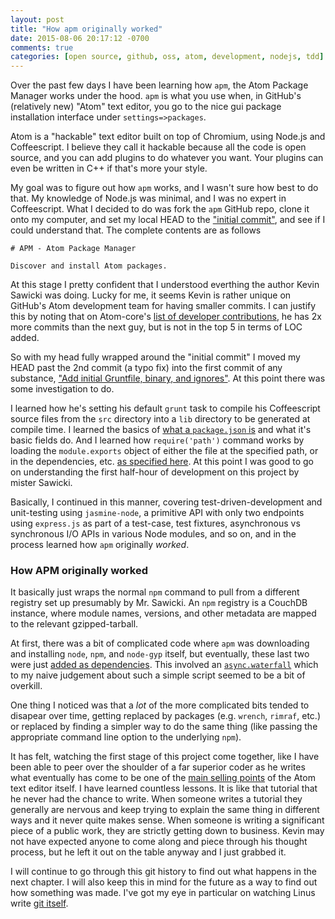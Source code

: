 ```yaml
---
layout: post
title: "How apm originally worked"
date: 2015-08-06 20:17:12 -0700
comments: true
categories: [open source, github, oss, atom, development, nodejs, tdd]
---
```


Over the past few days I have been learning how `apm`, the Atom Package Manager
works under the hood. `apm` is what you use when, in GitHub's (relatively new)
"Atom" text editor, you go to the nice gui package installation interface under
`settings=>packages`.

Atom is a "hackable" text editor built on top of Chromium, using Node.js and
Coffeescript. I believe they call it hackable because all the code is open
source, and you can add plugins to do whatever you want. Your plugins can even
be written in C++ if that's more your style.

My goal was to figure out how `apm` works, and I wasn't sure how best to do
that. My knowledge of Node.js was minimal, and I was no expert in Coffeescript.
What I decided to do was fork the `apm` GitHub repo, clone it onto my computer,
and set my local HEAD to the ["initial commit"][init], and see if I could
understand that. The complete contents are as follows

[init]: https://github.com/atom/apm/commit/b8f4ce0d0cda458853eb280fde39fdeb2de38ebd

```text README.md
# APM - Atom Package Manager

Discover and install Atom packages.
```

At this stage I pretty confident that I understood everthing the author Kevin
Sawicki was doing. Lucky for me, it seems Kevin is rather unique on GitHub's
Atom development team for having smaller commits. I can justify this by noting
that on Atom-core's [list of developer contributions][devcont], he has 2x more
commits than the next guy, but is not in the top 5 in terms of LOC added.

[devcont]: https://github.com/atom/atom/graphs/contributors

So with my head fully wrapped around the "initial commit" I moved my HEAD past
the 2nd commit (a typo fix) into the first commit of any substance, ["Add
initial Gruntfile, binary, and ignores"][addinit]. At this point there was some
investigation to do.

<!-- more -->

I learned how he's setting his default `grunt` task to
compile his Coffeescript source files from the `src` directory into a `lib`
directory to be generated at compile time. I learned the basics of [what a
`package.json` is][expkg] and what it's basic fields do. And I learned how
`require('path')` command works by loading the `module.exports` object of
either the file at the specified path, or in the dependencies, etc. [as
specified here][node-module]. At this point I was good to go on understanding
the first half-hour of development on this project by mister Sawicki.


[addinit]: https://github.com/atom/apm/commit/31294702b11061e60214357f4529fb9b00a7068d
[expkg]: http://browsenpm.org/package.json
[node-module]: https://nodejs.org/api/modules.html

Basically, I continued in this manner, covering test-driven-development and
unit-testing using `jasmine-node`, a primitive API with only two endpoints
using `express.js` as part of a test-case, test fixtures, asynchronous vs
synchronous I/O APIs in various Node modules, and so on, and in the process
learned how `apm` originally _worked_.

### How APM originally worked

It basically just wraps the normal `npm` command to pull from a different
registry set up presumably by Mr. Sawicki. An `npm` registry is a CouchDB
instance, where module names, versions, and other metadata are mapped to the
relevant gzipped-tarball.

At first, there was a bit of complicated code where `apm` was downloading and
installing `node`, `npm`, and `node-gyp` itself, but eventually, these last two
were just [added as dependencies][add-dep]. This involved an
[`async.waterfall`][waterfall] which to my naive judgement about such a simple
script seemed to be a bit of overkill.


[add-dep]: https://github.com/atom/apm/commit/aa480a05e52d14baf56c06517826babd17ae4182
[waterfall]: https://github.com/caolan/async#waterfalltasks-callback


One thing I noticed was that a *lot* of the more complicated bits tended to
disapear over time, getting replaced by packages (e.g. `wrench`, `rimraf`,
etc.) or replaced by finding a simpler way to do the same thing (like passing
the appropriate command line option to the underlying `npm`).

It has felt, watching the first stage of this project come together, like I
have been able to peer over the shoulder of a far superior coder as he writes
what eventually has come to be one of the [main selling points][lolz] of the
Atom text editor itself. I have learned countless lessons. It is like that
tutorial that he never had the chance to write. When someone writes a tutorial
they generally are nervous and keep trying to explain the same thing in
different ways and it never quite makes sense. When someone is writing a
significant piece of a public work, they are strictly getting down to business.
Kevin may not have expected anyone to come along and piece through his thought
process, but he left it out on the table anyway and I just grabbed it.

[lolz]: http://qr.ae/RA68mn

I will continue to go through this git history to find out what happens in the
next chapter. I will also keep this in mind for the future as a way to find out
how something was made. I've got my eye in particular on watching Linus write
[git itself][gitrepo].

[gitrepo]: https://github.com/git/git/commit/e83c5163316f89bfbde7d9ab23ca2e25604af290
